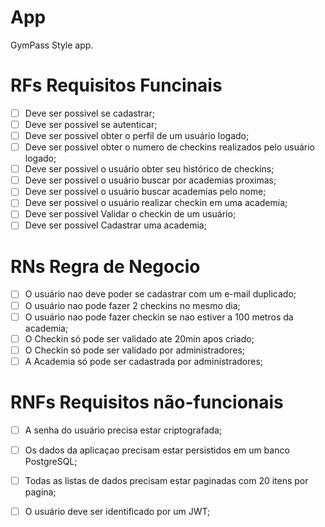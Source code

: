 # App

GymPass Style app.

# RFs Requisitos Funcinais

- [ ] Deve ser possivel se cadastrar;
- [ ] Deve ser possivel se autenticar;
- [ ] Deve ser possivel obter o perfil de um usuário logado;
- [ ] Deve ser possivel obter o numero de checkins realizados pelo usuário logado;
- [ ] Deve ser possivel o usuário obter seu histórico de checkins;
- [ ] Deve ser possivel o usuário buscar por academias proximas;
- [ ] Deve ser possivel o usuário buscar academias pelo nome;
- [ ] Deve ser possivel o usuário realizar checkin em uma academia;
- [ ] Deve ser possivel Validar o checkin de um usuário;
- [ ] Deve ser possivel Cadastrar uma academia;

# RNs Regra de Negocio

- [ ] O usuário nao deve poder se cadastrar com um e-mail duplicado;
- [ ] O usuário nao pode fazer 2 checkins no mesmo dia;
- [ ] O usuário nao pode fazer checkin se nao estiver a 100 metros da academia;
- [ ] O Checkin só pode ser validado ate 20min apos criado;
- [ ] O Checkin só pode ser validado por administradores;
- [ ] A Academia só pode ser cadastrada por administradores;

# RNFs Requisitos não-funcionais

- [ ] A senha do usuário precisa estar criptografada;
- [ ] Os dados da aplicaçao precisam estar persistidos em um banco PostgreSQL;
- [ ] Todas as listas de dados precisam estar paginadas com 20 itens por pagina;
- [ ] O usuário deve ser identificado por um JWT;

